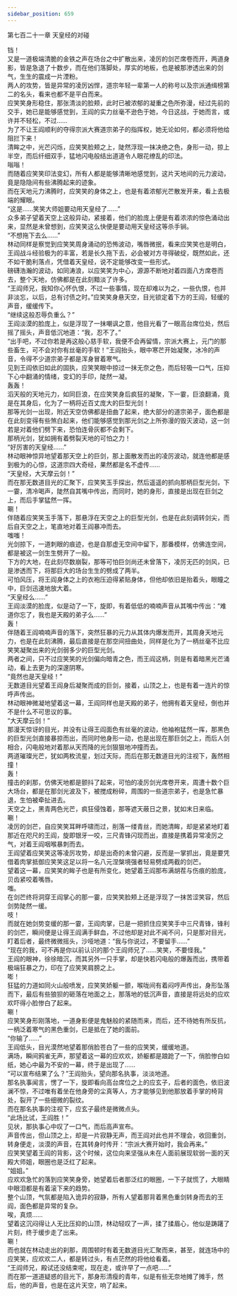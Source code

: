 ```yaml
---
sidebar_position: 659
---
```

 第七百二十一章 天皇经的对碰


铛！  
又是一道极端清脆的金铁之声在场台之中扩散出来，凌厉的剑芒席卷而开，两道身影，皆是急退了十数步，而在他们落脚处，厚实的地板，也是被那渗透出来的剑气，生生的震成一片湮粉。  
两人的攻势，皆是异常的凌厉凶悍，道宗年轻一辈第一人的称号以及宗派通缉榜第二的名头，看来也都不是平白而来。  
应笑笑身形稳住，那张清淡的脸颊，此时已被浓郁的凝重之色所弥漫，经过先前的交手，她已是能够感觉到，王阎的实力丝毫不逊色于她，今日这战，于她而言，或许并不轻松，不过……  
为了不让王阎顺利的夺得宗派大赛道宗弟子的指挥权，她无论如何，都必须将他给阻拦下来！  
清眸之中，光芒闪烁，应笑笑脸颊之上，陡然浮现一抹决绝之色，身形一动，掠上半空，而后纤细双手，猛地闪电般结出道道令人眼花缭乱的印法。  
嗡嗡！  
而随着应笑笑印法变幻，所有人都是能够清晰地感觉到，这片天地间的元力波动，竟是隐隐间有些沸腾起来的迹象。  
而在天地元力沸腾时，应笑笑的身体之上，也是有着浓郁光芒散发开来，看上去极端的耀眼。  
“这是……笑笑大师姐要动用天皇经了……”  
众多弟子望着天空上这般异动，紧接着，他们的脸庞上便是有着浓浓的惊色涌动出来，显然是未曾想到，应笑笑这么快便是要动用天皇经这等杀手锏。  
“不想拖下去么……”  
林动同样是察觉到应笑笑周身涌动的恐怖波动，嘴唇微抿，看来应笑笑也是明白，王阎战斗经验极为的丰富，若是长久拖下去，必会被对方寻得破绽，既然如此，还不如干脆利落点，凭借着天皇经，说不定能够改变一些形式。  
磅礴浩瀚的波动，如同涛浪，以应笑笑为中心，源源不断地对着四面八方席卷而去，整个天地，仿佛都是在此刻黯淡了许多。  
“王阎师兄，我知你心怀仇恨，不过一些事情，现在却难以为之，一些仇恨，也并非淡忘，以后，总有讨债之时。”应笑笑身悬天空，目光锁定着下方的王阎，轻缓的声音，缓缓传下。  
“继续这般忍辱负重么？”  
王阎淡漠的脸庞上，似是浮现了一抹嘲讽之意，他目光看了一眼高台席位处，然后摇了摇头，声音低沉地道：“我，忍不了。”  
“出手吧，不过你若是再这般心慈手软，我便不会再留情，宗派大赛上，元门的那些畜生，可不会对你有丝毫的手软！”王阎抬头，眼中寒芒开始凝聚，冰冷的声音，令得不少道宗弟子都是浑身冒着寒气。  
见到王阎依旧如此的固执，应笑笑眼中掠过一抹无奈之色，而后轻吸一口气，压抑下心中翻涌的情绪，变幻的手印，陡然一凝。  
轰轰！  
滔天般的天地元力，如同巨浪，在应笑笑身后疯狂的凝聚，下一霎，巨浪翻涌，竟是在其身后，化为了一柄将近百丈庞大的巨型光剑！  
那等光剑一出现，附近天空仿佛都是扭曲了起来，绝大部分的道宗弟子，面色都是在此刻变得有些煞白起来，他们能够感觉到那光剑之上所弥漫的毁灭波动，这一剑若是对着他们劈下来，恐怕连骨灰都不会剩下。  
那柄光剑，犹如拥有着劈裂天地的可怕之力！  
“好厉害的天皇经……”  
林动眼神惊异地望着那天空上的巨剑，那上面散发而出的凌厉波动，就连他都是感到极为的心惊，这道宗四大奇经，果然都是名不虚传……  
“天皇经，大天摩云剑！”  
而在那无数道目光的汇聚下，应笑笑玉手探出，然后遥遥的抓向那柄巨型光剑，下一霎，清冷喝声，陡然自其嘴中传出，而同时，她的身形，直接是出现在巨剑之上，而后手掌猛然一挥。  
唰！  
伴随着应笑笑玉手落下，那悬浮在天空之上的巨型光剑，也是在此刻调转剑尖，而后自天空之上，笔直地对着王阎暴冲而去。  
嗤嗤！  
光剑掠下，一道刺眼的痕迹，也是自那虚无空间中留下，那番模样，仿佛连空间，都是被这一剑生生劈开了一般。  
下方的大地，在此刻尽数崩裂，那等可怕巨剑尚还未曾落下，凌厉无匹的剑风，已是渗透而下，将那巨大的场台生生的劈成了两半。  
可怕风压，将王阎身体之上的衣袍压迫得紧贴身体，但他却依旧是抬着头，眼瞳之中，巨剑迅速地放大着。  
“天皇经么……”  
王阎淡漠的脸庞，似是动了一下，旋即，有着低低的喃喃声音从其嘴中传出：“难道你忘了，我也是天殿的弟子么……”  
轰！  
伴随着王阎喃喃声音的落下，突然狂暴的元力从其体内爆发而开，其周身天地元力，也是在此刻沸腾，最后直接是在那空间扭曲处，同样是化为了一柄丝毫不比应笑笑凝聚出来的光剑弱多少的巨型光剑。  
两者之间，只不过应笑笑的光剑偏向暗青之色，而王阎这柄，则是有着暗黑光芒涌动，看上去更为的深邃阴寒。  
“竟然也是天皇经！”  
无数道目光望着王阎身后凝聚而成的巨剑，接着，山顶之上，也是有着一连片的惊呼声传出。  
林动眼神微凝地望着这一幕，王阎同样也是天殿的弟子，他拥有着天皇经，倒也并不是什么不可思议的事。  
“大天摩云剑！”  
那漫天惊讶的目光，并没有让得王阎面色有丝毫的波动，他袖袍猛然一挥，那黑色的巨型光剑直接暴掠而出，而同时他身形一动，也是出现在那巨剑之上，而后人剑相合，闪电般地对着那从天而降的光剑狠狠地冲撞而去。  
两道璀璨光芒，犹如两枚流星，划过天际，而后在那无数道目光的注视下，轰然相撞！  
轰！  
撞击的刹那，仿佛天地都是颤抖了起来，可怕的凌厉剑光席卷开来，周遭十数个巨大场台，都是在那剑光波及下，被搅成粉碎，周围的一些道宗弟子，也是急忙暴退，生怕被牵扯进去。  
天空之上，黑青两色光芒，疯狂侵蚀着，那等遮天蔽日之景，犹如末日来临。  
唰！  
凌厉的剑芒，自应笑笑耳畔呼啸而过，削落一缕青丝，而她清眸，却是紧紧地盯着那近在咫尺的王阎，旋即银牙一咬，三尺青锋闪现而出，直接是携着异常凌厉之气，对着王阎咽喉暴刺而去。  
王阎望着应笑笑这等凌厉攻势，却是出奇的未曾闪避，反而是一掌抓出，竟是要凭借着肉掌抵御应笑笑这足以将一名八元涅槃境强者轻易劈成两截的剑芒。  
望着这一幕，应笑笑的眸子也是有所变化，她望着王阎那布满胡茬与伤痕的脸庞，贝齿紧咬着嘴唇。  
嗤。  
在剑芒终将洞穿王阎掌心的那一霎，应笑笑脸颊上还是浮现了一抹苦涩笑容，然后剑势陡然一缓。  
吱！  
而就在她剑势变缓的那一霎，王阎肉掌，已是一把抓住应笑笑手中三尺青锋，锋利的剑芒，瞬间便是让得王阎满手鲜血，不过他却是对此不闻不问，只是那对目光，盯着后者，最终微微摇头，沙哑地道：“我与你说过，不要留手……”  
“现在的我，可不再是你以前认识的那个王阎师兄了……笑笑，不要怪我。”  
王阎的眼神，徐徐暗沉，而其另外一只手掌，却是快若闪电般的爆轰而出，携带着极端狂暴之力，印在了应笑笑肩膀之上。  
嘭！  
狂猛的力道如同火山般喷发，应笑笑娇躯一颤，喉咙间有着闷哼声传出，身形坠落而下，最后有些狼狈的砸落在地面之上，那落地的低沉声音，直接是将远处的应欢欢吓得小脸惨白了起来。  
唰！  
应笑笑身形刚落地，一道身影便是鬼魅般的紧随而来，而后，还不待她有所反抗，一柄泛着寒气的黑色重剑，已是抵在了她的面前。  
“你输了……”  
王阎低头，目光漠然地望着那俏脸苍白了一些的应笑笑，缓缓地道。  
满场，瞬间鸦雀无声，那望着这一幕的应欢欢，娇躯都是踉跄了一下，俏脸惨白如纸，她心中最为不安的一幕，终于是出现了……  
“可以宣布结果了么？”王阎抬头，望向那名执事，淡淡地道。  
那名执事闻言，愣了一下，旋即看向高台席位之上的应玄子，后者的面色，依旧波澜不惊，不过唯有着坐在他身旁的尘真等人，方才能够见到他那放着手掌的椅背处，裂开了一些细微的裂纹。  
而在那名执事的注视下，应玄子最终是微微点头。  
“此场比试，王阎胜！”  
见状，那执事心中叹了一口气，而后高声宣布。  
声音传出，但山顶之上，却是一片寂静无声，而王阎对此也并不理会，收回重剑，转身便走，淡漠的声音，在其转身时传开：“宗派大赛开始时，我会再来。”  
应笑笑望着王阎的背影，这个时候，这位向来坚强从未在人面前展现软弱一面的天殿大师姐，眼圈也是泛红了起来。  
“姐姐。”  
应欢欢急忙的落到应笑笑身旁，她望着后者那泛红的眼圈，一下子就慌了，大眼睛中眼泪都是有着滚下来的趋势。  
整个山顶，气氛都是陷入诡异的寂静，所有人望着那背着黑色重剑转身而去的王阎，面色都是异常的复杂。  
唉，真烦……  
望着这沉闷得让人无比压抑的山顶，林动轻叹了一声，揉了揉眉心，他似是踌躇了片刻，终于缓步走了出来。  
唰！  
而也就在林动走出的刹那，周围顿时有着无数道目光汇聚而来，甚至，就连场中的应笑笑，应欢欢二人，都是转过头，有点茫然的将他给看着。  
“王阎师兄，殿试还没结束呢，现在走，或许早了一点吧……”  
而在那一道道疑惑的目光下，那身形清瘦的青年，似是有些无奈地摊了摊手，然后，他的声音，也是在这片天空，响了起来。  
  
  
